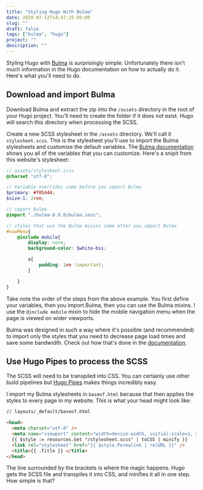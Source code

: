 ```yaml
---
title: "Styling Hugo With Bulma"
date: 2020-07-12T14:47:25-05:00
slug: ""
draft: false
tags: ["bulma", "hugo"]
project: ""
description: ""
---
```


Styling Hugo with [Bulma](https://bulma.io/) is surprisingly simple. Unfortunately there isn't much information in the Hugo documentation on how to actually do it. Here's what you'll need to do.

## Download and import Bulma
Download Bulma and extract the zip into the `/assets` directory in the root of your Hugo project. You'll 
need to create the folder if it does not exist. Hugo will search this directory when processing the SCSS.

Create a new SCSS stylesheet in the `/assets` directory. We'll call it `stylesheet.scss`. This is the
stylesheet you'll use to import the Bulma stylesheets and customize the default variables. The
[Bulma documentation](https://bulma.io/documentation/customize/concepts/) shows you all of the variables that
you can customize. Here's a snipit from this website's stylesheet:

```scss
// assets/stylesheet.scss
@charset "utf-8";

// Variable overrides come before you import Bulma
$primary: #f05444;
$size-1: 2rem;

// import Bulma
@import "./bulma-0.9.0/bulma.sass";

// styles that use the Bulma mixins come after you import Bulma
#navMenu{
    @include mobile{
        display: none;
        background-color: $white-bis;

        a{
            padding: 1em !important;
        }

    }
}
```

Take note the order of the steps from the above example. You first define your variables, then you import
Bulma, then you can use the Bulma mixins. I use the `@include mobile` mixin to hide the mobile navigation
menu when the page is viewed on wider viewports.

Bulma was designed in such a way where it's possible (and recommended) to import only the styles that you
need to decrease page load times and save some bandwidth. Check out how that's done in the [documentation](https://bulma.io/documentation/customize/with-node-sass/#6-add-your-own-bulma-styles).

## Use Hugo Pipes to process the SCSS

The SCSS will need to be transpiled into CSS. You can certainly use other build pipelines but
[Hugo Pipes](https://gohugo.io/hugo-pipes/) makes things incredibly easy. 

I import my Bulma stylesheets in `baseof.html` because that then applies the styles to 
every page in my website. This is what your head might look like:

```html
// layouts/_default/baseof.html

<head>
  <meta charset="utf-8" />
  <meta name="viewport" content="width=device-width, initial-scale=1, shrink-to-fit=no" />
  {{ $style := resources.Get "/stylesheet.scss" | toCSS | minify }}
  <link rel="stylesheet" href="{{ $style.Permalink | relURL }}" />
  <title>{{ .Title }} </title>
</head>
```

The line surrounded by the brackets is where the magic happens. Hugo gets the SCSS file and transpiles
it into CSS, and minifies it all in one step. How simple is that?
